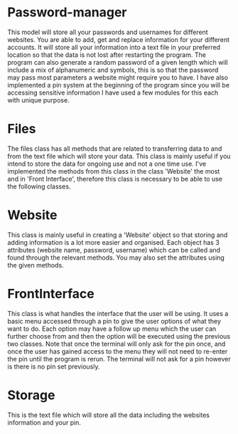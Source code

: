 # Password-manager
This model will store all your passwords and usernames for different websites. You are able to add, get and replace information for your different accounts.
It will store all your information into a text file in your preferred location so that the data is not lost after restarting the program.
The program can also generate a random password of a given length which will include a mix of alphanumeric and symbols, this is so that the password may pass most parameters a website might require you to have.
I have also implemented a pin system at the beginning of the program since you will be accessing sensitive information
I have used a few modules for this each with unique purpose.
# Files
The files class has all methods that are related to transferring data to and from the text file which will store your data.
This class is mainly useful if you intend to store the data for ongoing use and not a one time use.
I've implemented the methods from this class in the class 'Website' the most and in 'Front Interface', therefore this class is necessary to be able to use the following classes.
# Website
This class is mainly useful in creating a 'Website' object so that storing and adding information is a lot more easier and organised.
Each object has 3 attributes (website name, password, username) which can be called and found through the relevant methods.
You may also set the attributes using the given methods.
# FrontInterface
This class is what handles the interface that the user will be using.
It uses a basic menu accessed through a pin to give the user options of what they want to do.
Each option may have a follow up menu which the user can further choose from and then the option will be executed using the previous two classes.
Note that once the terminal will only ask for the pin once, and once the user has gained access to the menu they will not need to re-enter the pin until the program is rerun.
The terminal will not ask for a pin however is there is no pin set previously.
# Storage
This is the text file which will store all the data including the websites information and your pin.